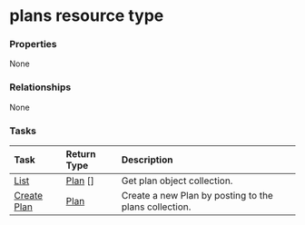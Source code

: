 # plans resource type



### Properties
None

### Relationships
None


### Tasks

| Task		   | Return Type	|Description|
|:---------------|:--------|:----------|
|[List](../api/plan_list.md) | [Plan](plan.md) [] |Get plan object collection. |
|[Create Plan](../api/plan_post_plans.md) |[Plan](plan.md)| Create a new Plan by posting to the plans collection.|

<!-- uuid: 3e89b110-2c41-48eb-9800-6b5c6835a771
2015-10-16 09:34:58 UTC -->
<!-- {
  "type": "#page.annotation",
  "description": "plans resource",
  "keywords": "",
  "section": "documentation",
  "tocPath": ""
}-->
